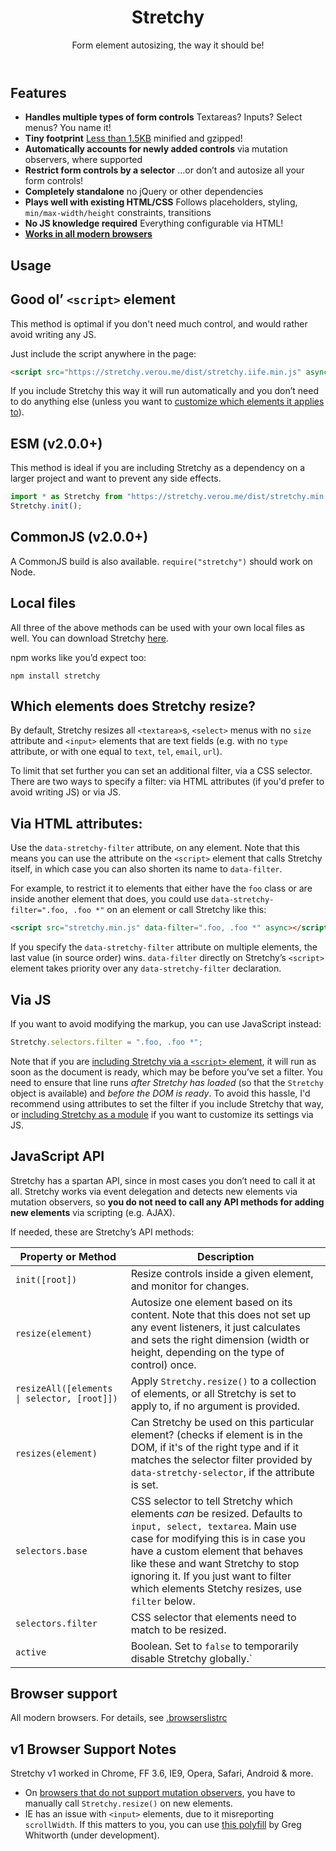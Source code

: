 <header>

# Stretchy

Form element autosizing, the way it should be!

</header>

<section id="features">

# Features

- **Handles multiple types of form controls** Textareas? Inputs? Select menus? You name it!
- **Tiny footprint** [Less than 1.5KB](https://bundlephobia.com/package/stretchy@1.0.0) minified and gzipped!
- **Automatically accounts for newly added controls** via mutation observers, where supported
- **Restrict form controls by a selector** …or don’t and autosize all your form controls!
- **Completely standalone** no jQuery or other dependencies
- **Plays well with existing HTML/CSS** Follows placeholders, styling, `min/max-width/height` constraints, transitions
- **No JS knowledge required** Everything configurable via HTML!
- **[Works in all modern browsers](#browser-support)**

</section>

<section id="usage">

# Usage

<section id="iife">

## Good ol’ `<script>` element

This method is optimal if you don't need much control, and would rather avoid writing any JS.

Just include the script anywhere in the page:

```html
<script src="https://stretchy.verou.me/dist/stretchy.iife.min.js" async></script>
```

If you include Stretchy this way it will run automatically and you don’t need to do anything else (unless you want to [customize which elements it applies to](#filter)).

</section>

<section id="esm">

## ESM (v2.0.0+)

This method is ideal if you are including Stretchy as a dependency on a larger project and want to prevent any side effects.

```js
import * as Stretchy from "https://stretchy.verou.me/dist/stretchy.min.js";
Stretchy.init();
```

</section>

<section id="cjs">

## CommonJS (v2.0.0+)

A CommonJS build is also available. `require("stretchy")` should work on Node.

## Local files

All three of the above methods can be used with your own local files as well.
You can download Stretchy [here](https://www.jsdelivr.com/package/npm/stretchy).

npm works like you’d expect too:

```
npm install stretchy
```

</section>

</section>

<section id="filter">

# Which elements does Stretchy resize?

By default, Stretchy resizes all `<textarea>`s, `<select>` menus with no `size` attribute and `<input>` elements that are text fields (e.g. with no `type` attribute, or with one equal to `text`, `tel`, `email`, `url`).

To limit that set further you can set an additional filter, via a CSS selector. There are two ways to specify a filter: via HTML attributes (if you'd prefer to avoid writing JS)
	or via JS.

## Via HTML attributes:

Use the `data-stretchy-filter` attribute, on any element. Note that this means you can use the attribute on the `<script>` element that calls Stretchy itself, in which case you can also shorten its name to `data-filter`.

For example, to restrict it to elements that either have the `foo` class or are inside another element that does, you could use `data-stretchy-filter=".foo, .foo *"` on an element or call Stretchy like this:

```html
<script src="stretchy.min.js" data-filter=".foo, .foo *" async></script>
```

If you specify the `data-stretchy-filter` attribute on multiple elements, the last value (in source order) wins. `data-filter` directly on Stretchy’s `<script>` element takes priority over any `data-stretchy-filter` declaration.

## Via JS

If you want to avoid modifying the markup, you can use JavaScript instead:

```javascript
Stretchy.selectors.filter = ".foo, .foo *";
```

Note that if you are [including Stretchy via a `<script>` element](#iife), it will run as soon as the document is ready, which may be before you’ve set a filter.
	You need to ensure that line runs <em>after Stretchy has loaded</em> (so that the `Stretchy` object is available) and <em>before the DOM is ready</em>.
	To avoid this hassle, I'd recommend using attributes to set the filter if you include Stretchy that way, or [including Stretchy as a module](#esm) if you want
		to customize its settings via JS.

</section>

<section id="api">

# JavaScript API

Stretchy has a spartan API, since in most cases you don’t need to call it at all. Stretchy works via event delegation and detects new elements via mutation observers, so <strong>you do not need to call any API methods for adding new elements</strong> via scripting (e.g. AJAX).

If needed, these are Stretchy’s API methods:

| Property or Method | Description |
|--------------------|-------------|
| `init([root])` | Resize controls inside a given element, and monitor for changes. |
| `resize(element)` | Autosize one element based on its content. Note that this does not set up any event listeners, it just calculates and sets the right dimension (width or height, depending on the type of control) once.
| `resizeAll([elements \| selector, [root]])` | Apply `Stretchy.resize()` to a collection of elements, or all Stretchy is set to apply to, if no argument is provided. |
| `resizes(element)` | Can Stretchy be used on this particular element? (checks if element is in the DOM, if it's of the right type and if it matches the selector filter provided by `data-stretchy-selector`, if the attribute is set. |
| `selectors.base` | CSS selector to tell Stretchy which elements *can* be resized. Defaults to `input, select, textarea`. Main use case for modifying this is in case you have a custom element that behaves like these and want Stretchy to stop ignoring it. If you just want to filter which elements Stetchy resizes, use `filter` below. |
| `selectors.filter` | CSS selector that elements need to match to be resized. |
| `active` | Boolean. Set to `false` to temporarily disable Stretchy globally.` |

</section>

<section id="browser-support">

# Browser support

<md-block src=".browserslistrc" hmin="2">

All modern browsers.
For details, see [.browserslistrc](.browserslistrc)

</md-block>

## v1 Browser Support Notes

Stretchy v1 worked in Chrome, FF 3.6, IE9, Opera, Safari, Android & more.

- On [browsers that do not support mutation observers](http://caniuse.com/#feat=mutationobserver), you have to manually call `Stretchy.resize()` on new elements.
- IE has an issue with `<input>` elements, due to it misreporting `scrollWidth`. If this matters to you, you can use [this polyfill](https://github.com/gregwhitworth/scrollWidthPolyfill) by Greg Whitworth (under development).

</section>